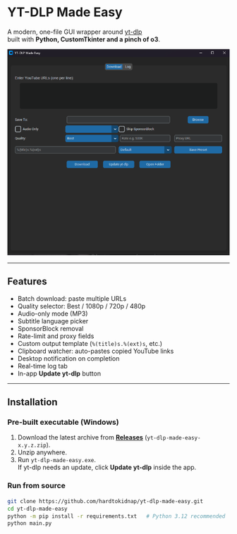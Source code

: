 # YT-DLP Made Easy

A modern, one-file GUI wrapper around [yt-dlp](https://github.com/yt-dlp/yt-dlp)  
built with **Python, CustomTkinter and a pinch of o3**.

![screenshot](screenshot.png)

---


## Features

- Batch download: paste multiple URLs
- Quality selector: Best / 1080p / 720p / 480p
- Audio-only mode (MP3)
- Subtitle language picker
- SponsorBlock removal
- Rate-limit and proxy fields
- Custom output template (`%(title)s.%(ext)s`, etc.)
- Clipboard watcher: auto-pastes copied YouTube links
- Desktop notification on completion
- Real-time log tab
- In-app **Update yt-dlp** button

---

## Installation

### Pre-built executable (Windows)

1. Download the latest archive from **[Releases](https://github.com/hardtokidnap/Yt-dlp-made-easy/releases)** (`yt-dlp-made-easy-x.y.z.zip`).
2. Unzip anywhere.
3. Run `yt-dlp-made-easy.exe`.  
   If yt-dlp needs an update, click **Update yt-dlp** inside the app.

### Run from source

```bash
git clone https://github.com/hardtokidnap/yt-dlp-made-easy.git
cd yt-dlp-made-easy
python -m pip install -r requirements.txt   # Python 3.12 recommended
python main.py
